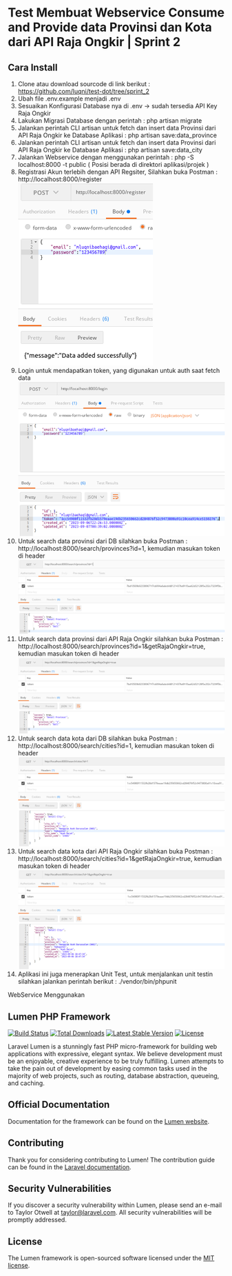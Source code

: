 # Test Membuat Webservice Consume and Provide data Provinsi dan Kota dari API Raja Ongkir | Sprint 2
## Cara Install
1. Clone atau download sourcode di link berikut : https://github.com/luqni/test-dot/tree/sprint_2
2. Ubah file .env.example menjadi .env
3. Sesuaikan Konfigurasi Database nya di .env -> sudah tersedia API Key Raja Ongkir
4. Lakukan Migrasi Database dengan perintah : php artisan migrate
5. Jalankan perintah CLI artisan untuk fetch dan insert data Provinsi dari API Raja Ongkir ke Database Aplikasi : php artisan save:data_province
6. Jalankan perintah CLI artisan untuk fetch dan insert data Provinsi dari API Raja Ongkir ke Database Aplikasi : php artisan save:data_city
7. Jalankan Webservice dengan menggunakan perintah : php -S localhost:8000 -t public ( Posisi berada di direktori aplikasi/projek )
8. Registrasi Akun terlebih dengan API Regsiter, Silahkan buka Postman : http://localhost:8000/register
![image.png]( https://github.com/luqni/test-dot/blob/sprint_2/postman_register_sprint_2.png )
9. Login untuk mendapatkan token, yang digunakan untuk auth saat fetch data
![image.png]( https://github.com/luqni/test-dot/blob/sprint_2/postman_login_sprint_2.png )
10. Untuk search data provinsi dari DB silahkan buka Postman : http://localhost:8000/search/provinces?id=1, kemudian masukan token di header
![image.png]( https://github.com/luqni/test-dot/blob/sprint_2/postman_fetch_provinsi_db.png )
11. Untuk search data provinsi dari API Raja Ongkir silahkan buka Postman : http://localhost:8000/search/provinces?id=1&getRajaOngkir=true, kemudian masukan token di header
![image.png]( https://github.com/luqni/test-dot/blob/sprint_2/postman_fetch_provinsi_rajaongkir.png )
12. Untuk search data kota dari DB silahkan buka Postman : http://localhost:8000/search/cities?id=1, kemudian masukan token di header
![image.png]( https://github.com/luqni/test-dot/blob/sprint_2/postman_fetch_kota_db.png )
13. Untuk search data kota dari API Raja Ongkir silahkan buka Postman : http://localhost:8000/search/cities?id=1&getRajaOngkir=true, kemudian masukan token di header
![image.png]( https://github.com/luqni/test-dot/blob/sprint_2/postman_fetch_kota_rajaongkir.png )
14. Aplikasi ini juga menerapkan Unit Test, untuk menjalankan unit testin silahkan jalankan perintah berikut : ./vendor/bin/phpunit




WebService Menggunakan
## Lumen PHP Framework

[![Build Status](https://travis-ci.org/laravel/lumen-framework.svg)](https://travis-ci.org/laravel/lumen-framework)
[![Total Downloads](https://img.shields.io/packagist/dt/laravel/framework)](https://packagist.org/packages/laravel/lumen-framework)
[![Latest Stable Version](https://img.shields.io/packagist/v/laravel/framework)](https://packagist.org/packages/laravel/lumen-framework)
[![License](https://img.shields.io/packagist/l/laravel/framework)](https://packagist.org/packages/laravel/lumen-framework)

Laravel Lumen is a stunningly fast PHP micro-framework for building web applications with expressive, elegant syntax. We believe development must be an enjoyable, creative experience to be truly fulfilling. Lumen attempts to take the pain out of development by easing common tasks used in the majority of web projects, such as routing, database abstraction, queueing, and caching.

## Official Documentation

Documentation for the framework can be found on the [Lumen website](https://lumen.laravel.com/docs).

## Contributing

Thank you for considering contributing to Lumen! The contribution guide can be found in the [Laravel documentation](https://laravel.com/docs/contributions).

## Security Vulnerabilities

If you discover a security vulnerability within Lumen, please send an e-mail to Taylor Otwell at taylor@laravel.com. All security vulnerabilities will be promptly addressed.

## License

The Lumen framework is open-sourced software licensed under the [MIT license](https://opensource.org/licenses/MIT).
